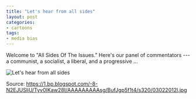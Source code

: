 ```yaml
---
title: "Let's hear from all sides"
layout: post
categories:
- cartoons
tags:
- media bias
---
```


Welcome to "All Sides Of The Issues." Here's our panel of commentators --- a communist, a socialist, a liberal, and a progressive ...

![Let's hear from all sides](https://1.bp.blogspot.com/-8-N2EJUSliU/Tyv0IKaw28I/AAAAAAAAAsg/BufJgp5f1t4/s320/03022012l.jpg)

Source: https://1.bp.blogspot.com/-8-N2EJUSliU/Tyv0IKaw28I/AAAAAAAAAsg/BufJgp5f1t4/s320/03022012l.jpg
